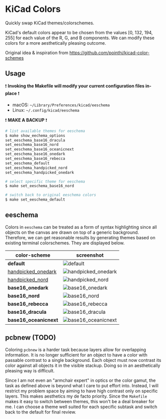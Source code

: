 # KiCad Colors

Quickly swap KiCad themes/colorschemes.

KiCad's default colors appear to be chosen from the values [0, 132, 194, 255]
for each value of the R, G, and B components. We can modify these colors for a
more aesthetically pleasing outcome.

Original idea & inspiration from https://github.com/pointhi/kicad-color-schemes

## Usage

:exclamation:
**Invoking the Makefile will modify your current configuration files in-place**
:exclamation:
  * macOS: `~/Library/Preferences/kicad/eeschema`
  * Linux: `~/.config/kicad/eeschema`

:exclamation:
**MAKE A BACKUP**
:exclamation:

```bash
# list available themes for eeschema
$ make show_eechema_options
set_eeschema_base16_dracula
set_eeschema_base16_nord
set_eeschema_base16_oceanicnext
set_eeschema_base16_onedark
set_eeschema_base16_rebecca
set_eeschema_default
set_eeschema_handpicked_nord
set_eeschema_handpicked_onedark

# select specific theme for eeschema
$ make set_eeschema_base16_nord

# switch back to original eeschema colors
$ make set_eeschema_default
```

## eeschema

Colors in `eeschema` can be treated as a form of syntax highlighting since all
objects on the canvas are drawn on top of a generic background. Therefore, we
can get reasonable results by generating themes based on existing terminal
colorschemes. They are displayed below.

color-scheme                       | screenshot
-----------------------------------|---------------------------------------------------
**default**                        | ![default][default_png_link]
[handpicked_onedark][onedark_link] | ![handpicked_onedark][handpicked_onedark_png_link]
[handpicked_nord][nord_link]       | ![handpicked_nord][handpicked_nord_png_link]
**base16_onedark**                 | ![base16_onedark][base16_onedark_png_link]
**base16_nord**                    | ![base16_nord][base16_nord_png_link]
**base16_rebecca**                 | ![base16_rebecca][base16_rebecca_png_link]
**base16_dracula**                 | ![base16_dracula][base16_dracula_png_link]
**base16_oceanicnext**             | ![base16_oceanicnext][base16_oceanicnext_png_link]

[default_png_link]: https://raw.githubusercontent.com/skalidindi3/kicad-colors/master/eeschema/default.png
[onedark_link]: https://github.com/sonph/onehalf/blob/master/vim/colors/onehalfdark.vim
[handpicked_onedark_png_link]: https://raw.githubusercontent.com/skalidindi3/kicad-colors/master/eeschema/handpicked_onedark.png
[nord_link]: https://github.com/arcticicestudio/nord-vim/blob/develop/colors/nord.vim
[handpicked_nord_png_link]: https://raw.githubusercontent.com/skalidindi3/kicad-colors/master/eeschema/handpicked_nord.png
[base16_onedark_png_link]: https://raw.githubusercontent.com/skalidindi3/kicad-colors/master/eeschema/base16_onedark.png
[base16_nord_png_link]: https://raw.githubusercontent.com/skalidindi3/kicad-colors/master/eeschema/base16_nord.png
[base16_rebecca_png_link]: https://raw.githubusercontent.com/skalidindi3/kicad-colors/master/eeschema/base16_rebecca.png
[base16_dracula_png_link]: https://raw.githubusercontent.com/skalidindi3/kicad-colors/master/eeschema/base16_dracula.png
[base16_oceanicnext_png_link]: https://raw.githubusercontent.com/skalidindi3/kicad-colors/master/eeschema/base16_oceanicnext.png

## pcbnew (TODO)

Coloring `pcbnew` is a harder task because layers allow for overlapping
information. It is no longer sufficient for an object to have a color with
passable contrast to a single background. Each object must now contrast its
color against all objects it in the visible stackup. Doing so in an
aesthetically pleasing way is difficult.

Since I am not even an "armchair expert" in optics or the color gamut,
the task as defined above is beyond what I care to put effort into.
Instead, I will restrict my problem space by aiming to have high contrast
only on specific layers. This makes aesthetics my de facto priority. Since
the `Makefile` makes it easy to switch between themes, this won't be a deal
breaker for me. I can choose a theme well suited for each specific subtask
and switch back to the default for final review.

